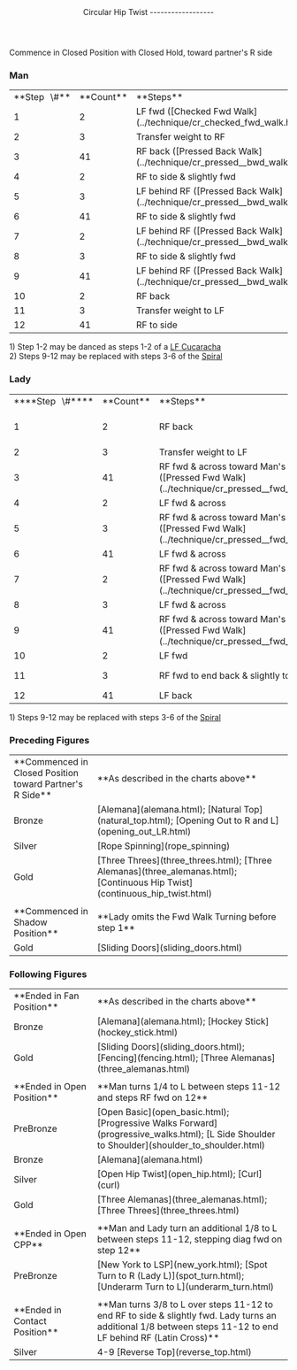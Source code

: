 <header>Circular Hip Twist
------------------

 </header>Commence in Closed Position with Closed Hold, toward partner's R side

### Man

 <table class="style1"> <tbody><tr> <td style="width:10%">**Step<span style="color:white">\_</span>\#**</td> <td style="width:10%">**Count**</td> <td style="width:30%">**Steps**</td> <td style="width:20%">**Position**</td> <td style="width:30%">**Turn**</td> </tr> <tr> <td>1</td> <td>2</td> <td> LF fwd ([Checked Fwd Walk](../technique/cr_checked_fwd_walk.html)) </td> <td>RSP</td> <td>1/8 to R before 1</td> </tr> <tr> <td>2</td> <td>3</td> <td>Transfer weight to RF</td> <td>RSP</td> <td> </td> </tr> <tr> <td>3</td> <td>41</td> <td> RF back ([Pressed Back Walk](../technique/cr_pressed__bwd_walk.html)) </td> <td>OP</td> <td> </td> </tr> <tr> <td>4</td> <td>2</td> <td>RF to side &amp; slightly fwd</td> <td> </td> <td>1/8 to L</td> </tr> <tr> <td>5</td> <td>3</td> <td> LF behind RF ([Pressed Back Walk](../technique/cr_pressed__bwd_walk.html)) </td> <td>OP</td> <td>1/8 to L</td> </tr> <tr> <td>6</td> <td>41</td> <td>RF to side &amp; slightly fwd</td> <td> </td> <td>1/8 to L</td> </tr> <tr> <td>7</td> <td>2</td> <td> LF behind RF ([Pressed Back Walk](../technique/cr_pressed__bwd_walk.html)) </td> <td>OP</td> <td>1/8 to L</td> </tr> <tr> <td>8</td> <td>3</td> <td>RF to side &amp; slightly fwd</td> <td> </td> <td>1/8 to L</td> </tr> <tr> <td>9</td> <td>41</td> <td> LF behind RF ([Pressed Back Walk](../technique/cr_pressed__bwd_walk.html)) </td> <td>OP</td> <td>1/8 to L</td> </tr> <tr> <td>10</td> <td>2</td> <td>RF back</td> <td> </td> <td> </td> </tr> <tr> <td>11</td> <td>3</td> <td>Transfer weight to LF</td> <td> </td> <td> </td> </tr> <tr> <td>12</td> <td>41</td> <td>RF to side</td> <td>Fan</td> <td>1/8 to L</td> </tr> </tbody></table>

1\) Step 1-2 may be danced as steps 1-2 of a [LF Cucaracha](cucaracha.html)  
 2) Steps 9-12 may be replaced with steps 3-6 of the [Spiral](spiral.html)

### Lady

 <table class="style1"> <tbody><tr> <td style="width:10%">****Step<span style="color:white">\_</span>\#****</td> <td style="width:10%">**Count**</td> <td style="width:30%">**Steps**</td> <td style="width:20%">**Position**</td> <td style="width:30%">**Turn**</td> </tr> <tr> <td>1</td> <td>2</td> <td>RF back</td> <td>RSP</td> <td> 3/8 to R ([Fwd Walk Turning](../technique/cr_fwd_walk_turning.html)), then an additional 1/4 on LF before 1 </td> </tr> <tr> <td>2</td> <td>3</td> <td>Transfer weight to LF</td> <td>RSP</td> <td> </td> </tr> <tr> <td>3</td> <td>41</td> <td> RF fwd &amp; across toward Man's R side ([Pressed Fwd Walk](../technique/cr_pressed__fwd_walk.html)) </td> <td>OP</td> <td>3/8 to L between 2-3</td> </tr> <tr> <td>4</td> <td>2</td> <td>LF fwd &amp; across</td> <td> </td> <td>1/4 to R between 3-4</td> </tr> <tr> <td>5</td> <td>3</td> <td> RF fwd &amp; across toward Man's R side ([Pressed Fwd Walk](../technique/cr_pressed__fwd_walk.html)) </td> <td>OP</td> <td>3/8 to L between 4-5</td> </tr> <tr> <td>6</td> <td>41</td> <td>LF fwd &amp; across</td> <td> </td> <td>1/8 to R between 5-6</td> </tr> <tr> <td>7</td> <td>2</td> <td> RF fwd &amp; across toward Man's R side ([Pressed Fwd Walk](../technique/cr_pressed__fwd_walk.html)) </td> <td>OP</td> <td>3/8 to L between 6-7</td> </tr> <tr> <td>8</td> <td>3</td> <td>LF fwd &amp; across</td> <td> </td> <td>1/8 to R between 7-8</td> </tr> <tr> <td>9</td> <td>41</td> <td> RF fwd &amp; across toward Man's R side ([Pressed Fwd Walk](../technique/cr_pressed__fwd_walk.html)) </td> <td>OP</td> <td> </td> </tr> <tr> <td>10</td> <td>2</td> <td>LF fwd</td> <td> </td> <td>1/4 to R between 9-10</td> </tr> <tr> <td>11</td> <td>3</td> <td>RF fwd to end back &amp; slightly to side</td> <td> </td> <td> 3/8 to L ([Fwd Walk Turning](../technique/cr_fwd_walk_turning.html)) </td> </tr> <tr> <td>12</td> <td>41</td> <td>LF back</td> <td>Fan</td> <td>1/4 to L between 11-12</td> </tr> </tbody></table>

1\) Steps 9-12 may be replaced with steps 3-6 of the [Spiral](spiral.html)

### Preceding Figures

 <table> <tbody><tr> <td style="width:30%">**Commenced in Closed Position toward Partner's R Side**</td> <td>**As described in the charts above**</td> </tr> <tr> <td>Bronze</td> <td> [Alemana](alemana.html); [Natural Top](natural_top.html); [Opening Out to R and L](opening_out_LR.html) </td> </tr> <tr> <td>Silver</td> <td> [Rope Spinning](rope_spinning) </td> </tr> <tr> <td>Gold</td> <td> [Three Threes](three_threes.html); [Three Alemanas](three_alemanas.html); [Continuous Hip Twist](continuous_hip_twist.html) </td> </tr> <tr> <td> </td> <td> </td> </tr> <tr> <td>**Commenced in Shadow Position**</td> <td>**Lady omits the Fwd Walk Turning before step 1**</td> </tr> <tr> <td>Gold</td> <td> [Sliding Doors](sliding_doors.html) </td> </tr> </tbody></table>

### Following Figures

 <table> <tbody><tr> <td style="width:30%">**Ended in Fan Position**</td> <td>**As described in the charts above**</td> </tr> <tr> <td>Bronze</td> <td> [Alemana](alemana.html); [Hockey Stick](hockey_stick.html) </td> </tr> <tr> <td>Gold</td> <td> [Sliding Doors](sliding_doors.html); [Fencing](fencing.html); [Three Alemanas](three_alemanas.html) </td> </tr> <tr> <td> </td> <td> </td> </tr> <tr> <td>**Ended in Open Position**</td> <td>**Man turns 1/4 to L between steps 11-12 and steps RF fwd on 12**</td> </tr> <tr> <td>PreBronze</td> <td> [Open Basic](open_basic.html); [Progressive Walks Forward](progressive_walks.html); [L Side Shoulder to Shoulder](shoulder_to_shoulder.html) </td> </tr> <tr> <td>Bronze</td> <td> [Alemana](alemana.html) </td> </tr> <tr> <td>Silver</td> <td> [Open Hip Twist](open_hip.html); [Curl](curl) </td> </tr> <tr> <td>Gold</td> <td> [Three Alemanas](three_alemanas.html); [Three Threes](three_threes.html) </td> </tr> <tr> <td> </td> <td> </td> </tr> <tr> <td>**Ended in Open CPP**</td> <td>**Man and Lady turn an additional 1/8 to L between steps 11-12, stepping diag fwd on step 12**</td> </tr> <tr> <td>PreBronze</td> <td> [New York to LSP](new_york.html); [Spot Turn to R (Lady L)](spot_turn.html); [Underarm Turn to L](underarm_turn.html) </td> </tr> <tr> <td> </td> <td> </td> </tr> <tr> <td>**Ended in Contact Position**</td> <td>**Man turns 3/8 to L over steps 11-12 to end RF to side &amp; slightly fwd. Lady turns an additional 1/8 between steps 11-12 to end LF behind RF (Latin Cross)**</td> </tr> <tr> <td>Silver</td> <td> 4-9 [Reverse Top](reverse_top.html) </td> </tr> </tbody></table>